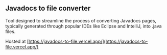 ## Javadocs to file converter
Tool designed to streamline the process of converting Javadocs pages, typically generated through popular IDEs like Eclipse and IntelliJ, into .java files.

Hosted at [https://javadocs-to-file.vercel.app/](https://javadocs-to-file.vercel.app/)
